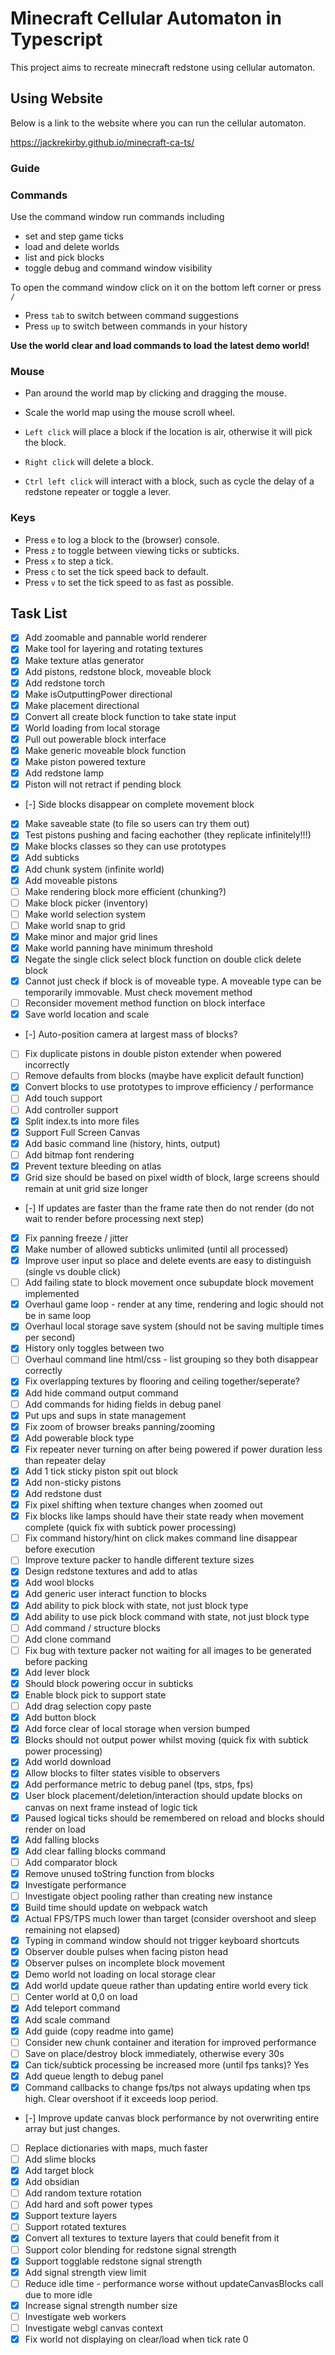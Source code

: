 # Minecraft Cellular Automaton in Typescript

This project aims to recreate minecraft redstone using cellular automaton.

## Using Website

Below is a link to the website where you can run the cellular automaton.

https://jackrekirby.github.io/minecraft-ca-ts/

### Guide

### Commands

Use the command window run commands including

- set and step game ticks
- load and delete worlds
- list and pick blocks
- toggle debug and command window visibility

To open the command window click on it on the bottom left corner or press `/`

- Press `tab` to switch between command suggestions
- Press `up` to switch between commands in your history

**Use the world clear and load commands to load the latest demo world!**

### Mouse

- Pan around the world map by clicking and dragging the mouse.
- Scale the world map using the mouse scroll wheel.

- `Left click` will place a block if the location is air, otherwise it will pick the block.
- `Right click` will delete a block.
- `Ctrl left click` will interact with a block, such as cycle the delay of a redstone repeater or toggle a lever.

### Keys

- Press `e` to log a block to the (browser) console.
- Press `z` to toggle between viewing ticks or subticks.
- Press `x` to step a tick.
- Press `c` to set the tick speed back to default.
- Press `v` to set the tick speed to as fast as possible.

## Task List

- [x] Add zoomable and pannable world renderer
- [x] Make tool for layering and rotating textures
- [x] Make texture atlas generator
- [x] Add pistons, redstone block, moveable block
- [x] Add redstone torch
- [x] Make isOutputtingPower directional
- [x] Make placement directional
- [x] Convert all create block function to take state input
- [x] World loading from local storage
- [x] Pull out powerable block interface
- [x] Make generic moveable block function
- [x] Make piston powered texture
- [x] Add redstone lamp
- [x] Piston will not retract if pending block
- [-] Side blocks disappear on complete movement block
- [x] Make saveable state (to file so users can try them out)
- [x] Test pistons pushing and facing eachother (they replicate infinitely!!!)
- [x] Make blocks classes so they can use prototypes
- [x] Add subticks
- [x] Add chunk system (infinite world)
- [x] Add moveable pistons
- [ ] Make rendering block more efficient (chunking?)
- [ ] Make block picker (inventory)
- [ ] Make world selection system
- [ ] Make world snap to grid
- [x] Make minor and major grid lines
- [x] Make world panning have minimum threshold
- [x] Negate the single click select block function on double click delete block
- [x] Cannot just check if block is of moveable type. A moveable type can be temporarily immovable. Must check movement method
- [ ] Reconsider movement method function on block interface
- [x] Save world location and scale
- [-] Auto-position camera at largest mass of blocks?
- [ ] Fix duplicate pistons in double piston extender when powered incorrectly
- [ ] Remove defaults from blocks (maybe have explicit default function)
- [x] Convert blocks to use prototypes to improve efficiency / performance
- [ ] Add touch support
- [ ] Add controller support
- [x] Split index.ts into more files
- [x] Support Full Screen Canvas
- [x] Add basic command line (history, hints, output)
- [ ] Add bitmap font rendering
- [x] Prevent texture bleeding on atlas
- [x] Grid size should be based on pixel width of block, large screens should remain at unit grid size longer
- [-] If updates are faster than the frame rate then do not render (do not wait to render before processing next step)
- [x] Fix panning freeze / jitter
- [x] Make number of allowed subticks unlimited (until all processed)
- [x] Improve user input so place and delete events are easy to distinguish (single vs double click)
- [ ] Add failing state to block movement once subupdate block movement implemented
- [x] Overhaul game loop - render at any time, rendering and logic should not be in same loop
- [x] Overhaul local storage save system (should not be saving multiple times per second)
- [x] History only toggles between two
- [ ] Overhaul command line html/css - list grouping so they both disappear correctly
- [x] Fix overlapping textures by flooring and ceiling together/seperate?
- [x] Add hide command output command
- [ ] Add commands for hiding fields in debug panel
- [x] Put ups and sups in state management
- [x] Fix zoom of browser breaks panning/zooming
- [x] Add powerable block type
- [x] Fix repeater never turning on after being powered if power duration less than repeater delay
- [x] Add 1 tick sticky piston spit out block
- [x] Add non-sticky pistons
- [x] Add redstone dust
- [x] Fix pixel shifting when texture changes when zoomed out
- [x] Fix blocks like lamps should have their state ready when movement complete (quick fix with subtick power processing)
- [ ] Fix command history/hint on click makes command line disappear before execution
- [ ] Improve texture packer to handle different texture sizes
- [x] Design redstone textures and add to atlas
- [x] Add wool blocks
- [x] Add generic user interact function to blocks
- [x] Add ability to pick block with state, not just block type
- [x] Add ability to use pick block command with state, not just block type
- [ ] Add command / structure blocks
- [ ] Add clone command
- [ ] Fix bug with texture packer not waiting for all images to be generated before packing
- [x] Add lever block
- [x] Should block powering occur in subticks
- [x] Enable block pick to support state
- [ ] Add drag selection copy paste
- [x] Add button block
- [x] Add force clear of local storage when version bumped
- [x] Blocks should not output power whilst moving (quick fix with subtick power processing)
- [x] Add world download
- [x] Allow blocks to filter states visible to observers
- [x] Add performance metric to debug panel (tps, stps, fps)
- [x] User block placement/deletion/interaction should update blocks on canvas on next frame instead of logic tick
- [x] Paused logical ticks should be remembered on reload and blocks should render on load
- [x] Add falling blocks
- [x] Add clear falling blocks command
- [ ] Add comparator block
- [x] Remove unused toString function from blocks
- [x] Investigate performance
- [ ] Investigate object pooling rather than creating new instance
- [x] Build time should update on webpack watch
- [x] Actual FPS/TPS much lower than target (consider overshoot and sleep remaining not elapsed)
- [x] Typing in command window should not trigger keyboard shortcuts
- [x] Observer double pulses when facing piston head
- [x] Observer pulses on incomplete block movement
- [x] Demo world not loading on local storage clear
- [x] Add world update queue rather than updating entire world every tick
- [ ] Center world at 0,0 on load
- [x] Add teleport command
- [x] Add scale command
- [x] Add guide (copy readme into game)
- [ ] Consider new chunk container and iteration for improved performance
- [ ] Save on place/destroy block immediately, otherwise every 30s
- [x] Can tick/subtick processing be increased more (until fps tanks)? Yes
- [x] Add queue length to debug panel
- [x] Command callbacks to change fps/tps not always updating when tps high. Clear overshoot if it exceeds loop period.
- [-] Improve update canvas block performance by not overwriting entire array but just changes.
- [ ] Replace dictionaries with maps, much faster
- [ ] Add slime blocks
- [x] Add target block
- [x] Add obsidian
- [ ] Add random texture rotation
- [ ] Add hard and soft power types
- [x] Support texture layers
- [ ] Support rotated textures
- [x] Convert all textures to texture layers that could benefit from it
- [ ] Support color blending for redstone signal strength
- [x] Support togglable redstone signal strength
- [x] Add signal strength view limit
- [ ] Reduce idle time - performance worse without updateCanvasBlocks call due to more idle
- [x] Increase signal strength number size
- [ ] Investigate web workers
- [ ] Investigate webgl canvas context
- [x] Fix world not displaying on clear/load when tick rate 0
